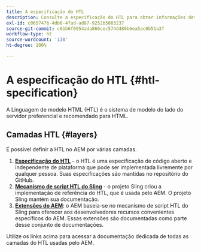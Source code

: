 ```yaml
---
title: A especificação do HTL
description: Consulte a especificação do HTL para obter informações detalhadas sobre sintaxe.
exl-id: c0657476-4db6-4fad-ad87-9252b5003237
source-git-commit: c6bb6f0954ada866cec574d480b6ea5ac0b51a3f
workflow-type: ht
source-wordcount: '138'
ht-degree: 100%

---
```



# A especificação do HTL {#htl-specification}

A Linguagem de modelo HTML (HTL) é o sistema de modelo do lado do servidor preferencial e recomendado para HTML.

## Camadas HTL {#layers}

É possível definir a HTL no AEM por várias camadas.

1. **[Especificação do HTL](https://github.com/adobe/htl-spec)** - o HTL é uma especificação de código aberto e independente de plataforma que pode ser implementada livremente por qualquer pessoa. Suas especificações são mantidas no repositório do GitHub.
1. **[Mecanismo de script HTL do Sling](https://sling.apache.org/documentation/bundles/scripting/scripting-htl.html)** - o projeto Sling criou a implementação de referência do HTL, que é usada pelo AEM. O projeto Sling mantém sua documentação.
1. **[Extensões do AEM](aem-extensions.md)**: o AEM baseia-se no mecanismo de script HTL do Sling para oferecer aos desenvolvedores recursos convenientes específicos do AEM. Essas extensões são documentadas como parte desse conjunto de documentações.

Utilize os links acima para acessar a documentação dedicada de todas as camadas do HTL usadas pelo AEM.
